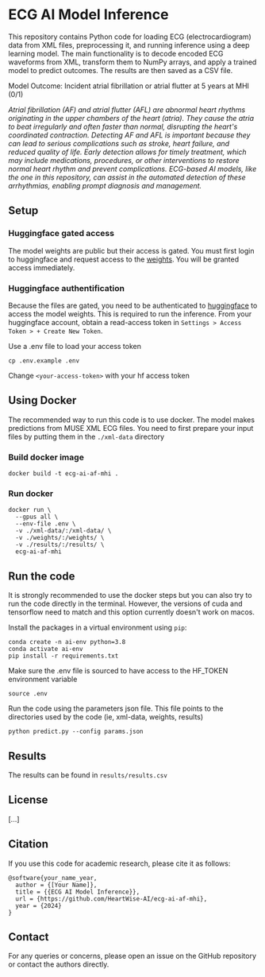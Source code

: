 # ECG AI Model Inference

This repository contains Python code for loading ECG (electrocardiogram) data from XML files, preprocessing it, and running inference using a deep learning model. The main functionality is to decode encoded ECG waveforms from XML, transform them to NumPy arrays, and apply a trained model to predict outcomes. The results are then saved as a CSV file. 

Model Outcome: Incident atrial fibrillation or atrial flutter at 5 years at MHI (0/1)

*Atrial fibrillation (AF) and atrial flutter (AFL) are abnormal heart rhythms originating in the upper chambers of the heart (atria). They cause the atria to beat irregularly and often faster than normal, disrupting the heart's coordinated contraction. Detecting AF and AFL is important because they can lead to serious complications such as stroke, heart failure, and reduced quality of life. Early detection allows for timely treatment, which may include medications, procedures, or other interventions to restore normal heart rhythm and prevent complications. ECG-based AI models, like the one in this repository, can assist in the automated detection of these arrhythmias, enabling prompt diagnosis and management.*

## Setup

### Huggingface gated access
The model weights are public but their access is gated. You must first login to huggingface and request access to the [weights](https://huggingface.co/heartwise/ecgAI_AF_MHI). 
You will be granted access immediately. 

### Huggingface authentification 
Because the files are gated, you need to be authenticated to [huggingface](https://huggingface.co/) to access the model weights. This is required to run the inference. 
From your huggingface account, obtain a read-access token in `Settings > Access Token > + Create New Token`. 

Use a .env file to load your access token
```
cp .env.example .env
```
Change `<your-access-token>` with your hf access token

## Using Docker

The recommended way to run this code is to use docker. The model makes predictions from MUSE XML ECG files. 
You need to first prepare your input files by putting them in the `./xml-data` directory

### Build docker image 
```
docker build -t ecg-ai-af-mhi .
```

### Run docker
```
docker run \
  --gpus all \
  --env-file .env \
  -v ./xml-data/:/xml-data/ \
  -v ./weights/:/weights/ \
  -v ./results/:/results/ \
  ecg-ai-af-mhi
```

## Run the code 

It is strongly recommended to use the docker steps but you can also try to run the code directly in the terminal. 
However, the versions of cuda and tensorflow need to match and this option currently doesn't work on macos. 

Install the packages in a virtual environment using `pip`:

```shell
conda create -n ai-env python=3.8
conda activate ai-env
pip install -r requirements.txt
```

Make sure the .env file is sourced to have access to the HF_TOKEN environment variable 
```
source .env
```

Run the code using the parameters json file. This file points to the directories used by the code (ie, xml-data, weights, results)
```
python predict.py --config params.json
```

## Results 
The results can be found in `results/results.csv`

## License
[...]

## Citation
If you use this code for academic research, please cite it as follows:

```
@software{your_name_year,
  author = {[Your Name]},
  title = {{ECG AI Model Inference}},
  url = {https://github.com/HeartWise-AI/ecg-ai-af-mhi},
  year = {2024}
}
```


## Contact
For any queries or concerns, please open an issue on the GitHub repository or contact the authors directly.
